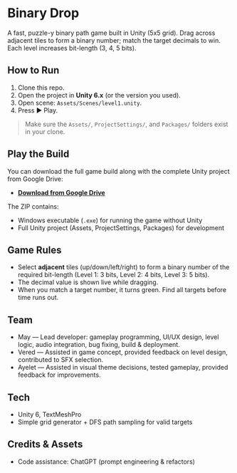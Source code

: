 # Binary Drop

A fast, puzzle-y binary path game built in Unity (5x5 grid). Drag across adjacent tiles to form a binary number; match the target decimals to win. Each level increases bit-length (3, 4, 5 bits).

## How to Run 
1. Clone this repo.
2. Open the project in **Unity 6.x** (or the version you used).
3. Open scene: `Assets/Scenes/level1.unity`.
4. Press ▶️ Play.

> Make sure the `Assets/`, `ProjectSettings/`, and `Packages/` folders exist in your clone.

## Play the Build
You can download the full game build along with the complete Unity project from Google Drive:  
- **[Download from Google Drive](https://drive.google.com/file/d/1IoLRbsZUk9llXo8aqq-UBMmcYgLeYHVC/view?usp=drive_link)**


The ZIP contains:
- Windows executable (`.exe`) for running the game without Unity
- Full Unity project (Assets, ProjectSettings, Packages) for development

## Game Rules 
- Select **adjacent** tiles (up/down/left/right) to form a binary number of the required bit-length (Level 1: 3 bits, Level 2: 4 bits, Level 3: 5 bits).
- The decimal value is shown live while dragging.
- When you match a target number, it turns green. Find all targets before time runs out.

## Team
- May — Lead developer: gameplay programming, UI/UX design, level logic, audio integration, bug fixing, build & deployment.
- Vered — Assisted in game concept, provided feedback on level design, contributed to SFX selection.
- Ayelet — Assisted in visual theme decisions, tested gameplay, provided feedback for improvements.

## Tech
- Unity 6, TextMeshPro
- Simple grid generator + DFS path sampling for valid targets

## Credits & Assets

- Code assistance: ChatGPT (prompt engineering & refactors)

